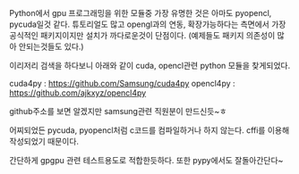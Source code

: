 Python에서 gpu 프로그래밍을 위한 모듈중 가장 유명한 것은 아마도 pyopencl, pycuda일것 같다.
튜토리얼도 많고 opengl과의 연동, 확장가능하다는 측면에서 가장 공식적인 패키지이지만 설치가 까다로운것이 단점이다.
(예제들도 패키지 의존성이 많아 안되는것들도 있다.)

이리저리 검색을 하다보니 아래와 같이 cuda, opencl관련 python 모듈을 찾게되었다.

cuda4py : https://github.com/Samsung/cuda4py
opencl4py : https://github.com/ajkxyz/opencl4py

github주소를 보면 알겠지만 samsung관련 직원분이 만드신듯~ㅎ

어찌되었든 pycuda, pyopencl처럼 c코드를 컴파일하거나 하지 않는다. cffi를 이용해 작성되었기 때문이다.

간단하게 gpgpu 관련 테스트용도로 적합한듯하다. 또한 pypy에서도 잘돌아간단다~